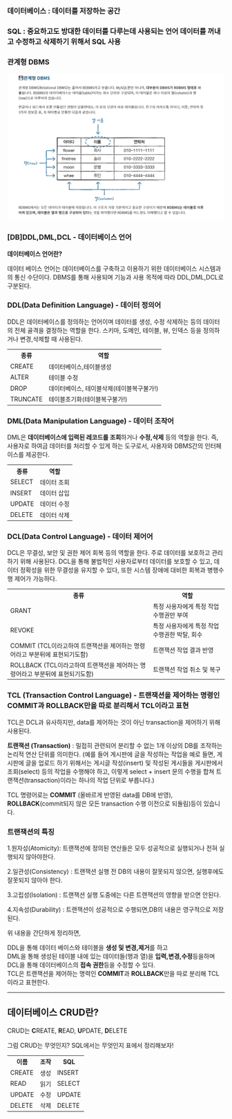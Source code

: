<!-- css -->
<!-- <style>

</style> -->
<link rel="stylesheet" href="resources/style.css">
<div class="concept concept01">
  <h3>데이터베이스 : 데이터를 저장하는 공간</h3>
  <h3>SQL : 중요하고도 방대한 데이터를 다루는데 사용되는 언어 데이터를 꺼내고 수정하고 삭제하기 위해서 SQL 사용</h3>
  <h3>관계형 DBMS</h3>
  <img src="images/sql_rdbms.png" alt="">
  <h3><strong>[DB]DDL,DML,DCL - 데이터베이스 언어</strong></h3>
  <p><strong>데이터베이스 언어란?</strong></p>
  <p>데이터 베이스 언어는 데이터베이스를 구축하고 이용하기 위한 데이터베이스 시스템과의 통신 수단이다. DBMS를 통해 사용되며 기능과 사용 목적에 따라 DDL,DML,DCL로 구분된다.</p>
  <div class="db_desc db_desc_01">
    <h3>DDL(Data Definition Language) - 데이터 정의어</h3>
    <p>DDL은 데이터베이스를 정의하는 언어이며 데이터를 생성, 수정 삭제하는 등의 데이터의 전체 골격을 결정하는 역할을 한다. 스키마, 도메인, 테이블, 뷰, 인덱스 등을 정의하거나 변경,삭제할 때 사용된다.</p>
    <table>
      <tr>
        <th>종류</th>
        <th>역할</th>
          <tr>
            <td>CREATE</td>
            <td>데이터베이스,테이블생성</td>
          </tr>
          <tr>
            <td>ALTER</td>
            <td>테이블 수정</td>
          </tr>
          <tr>
            <td>DROP</td>
            <td>데이터베이스, 테이블삭제(테이블복구불가!)</td>
          </tr>
          <tr>
            <td>TRUNCATE</td>
            <td>테이블초기화(테이블복구불가!)</td>
          </tr>
      </tr>
    </table>
  </div>
  <div class="db_desc db_desc_02">
    <h3><strong>DML(Data Manipulation Language) - 데이터 조작어</strong></h3>
    <p>DML은 <strong>데이터베이스에 입력된 레코드를 조회</strong>하거나 <strong>수정,삭제</strong> 등의 역할을 한다. 즉, 사용자로 하여금 데이터를 처리할 수 있게 하는 도구로서, 사용자와 DBMS간의 인터페이스를 제공한다.</p>
    <table>
      <tr>
        <th>종류</th>
        <th>역할</th>
          <tr>
            <td>SELECT</td>
            <td>데이터 조회</td>
          </tr>
          <tr>
            <td>INSERT</td>
            <td>데이터 삽입</td>
          </tr>
          <tr>
            <td>UPDATE</td>
            <td>데이터 수정</td>
          </tr>
          <tr>
            <td>DELETE</td>
            <td>데이터 삭제</td>
          </tr>
      </tr>
    </table>
  </div>
  <div class="dbdesc dbdesc_03">
    <h3><strong>DCL(Data Control Language) - 데이터 제어어</strong></h3>
    <p>DCL은 무결성, 보안 및 권한 제어 회복 등의 역할을 한다. 주로 데이터를 보호하고 관리하기 위해 사용된다. DCL을 통해 불법적인 사용자로부터 데이터를 보호할 수 있고, 데이터 정확성을 위한 무결성을 유지할 수 있다, 또한 시스템 장애에 대비한 회복과 병행수행 제어가 가능하다.</p>
    <table>
      <tr>
        <th>종류</th>
        <th>역할</th>
          <tr>
            <td>GRANT</td>
            <td>특정 사용자에게 특정 작업 수행권만 부여</td>
          </tr>
          <tr>
            <td>REVOKE</td>
            <td>특정 사용자에게 특정 작업 수행권한 박탈, 회수</td>
          </tr>
          <tr>
            <td>COMMIT (TCL이라고하여 트랜잭션을 제어하는 명령어라고 부분뒤에 표현되기도함)</td>
            <td>트랜잭션 작업 결과 반영</td>
          </tr>
          <tr>
            <td>ROLLBACK (TCL이라고하여 트랜잭션을 제어하는 명령어라고 부분뒤에 표현되기도함)</td>
            <td>트랜잭션 작업 취소 및 복구</td>
          </tr>
      </tr>
    </table>
  </div>
  <div class="dbdesc dbdesc_04">
    <h3><strong>TCL (Transaction Control Language) - 트랜잭션을 제어하는 명령인 COMMIT과 ROLLBACK만을 따로 분리해서 TCL이라고 표현</strong></h3>
    <p>TCL은 DCL과 유사하지만, data를 제어하는 것이 아닌 transaction을 제어하기 위해 사용된다.</p>
    <p><strong>트랜잭션 (Transaction)</strong> : 밀접히 관련되어 분리할 수 없는 1개 이상의 DB를 조작하는 논리적 연산 단위를 의미한다. (예를 들어 게시판에 글을 작성하는 작업을 예로 들면, 게시판에 글을 업로드 하기 위해서는 게시글 작성(insert) 및 작성된 게시들을 게시판에서 조회(select) 등의 작업을 수행해야 하고, 이렇게 select + insert 문의 수행을 합쳐 트랜잭션(transaction)이라는 하나의 작업 단위로 부릅니다.)</p>
    <p>TCL 명령어로는 <strong>COMMIT</strong> (올바르게 반영된 data를 DB에 반영), <strong>ROLLBACK</strong>(commit되지 않은 모든 transaction 수행 이전으로 되돌림)등이 있습니다.</p>
    <h3>트랜잭션의 특징</h3>
    <p>1.원자성(Atomicity): 트랜잭션에 정의된 연산들은 모두 성공적으로 실행되거나 전혀 실행되지 않아야한다.</p>
    <p>2.일관성(Consistency) : 트랜잭션 실행 전 DB의 내용이 잘못되지 않으면, 실행후에도 잘못되지 않아야 한다.</p>
    <p>3.고립성(Isolation) : 트랜잭션 실행 도중에는 다른 트랜잭션의 영향을 받으면 안된다.</p>
    <p>4.지속성(Durability) : 트랜잭션이 성공적으로 수행되면,DB의 내용은 영구적으로 저장된다.</p>
  </div>
  <p>위 내용을 간단하게 정리하면,</p>
  <p>DDL을 통해 데이터 베이스와 테이블을 <strong>생성 및 변경,제거</strong>를 하고 <br> DML을 통해 생성된  테이블 내에 있는 데이터들(행과 열)을 <strong>입력,변경,수정</strong>등을하며 <br> DCL을 통해 데이터베이스의 <strong>접속 권한</strong>등을 수정할 수 있다. <br>TCL은 트랜잭션을 제어하는 명력인 <strong>COMMIT</strong>과 <strong>ROLLBACK</strong>만을 따로 분리해 TCL이라고 표현한다.
  </p>
</div>
<hr>

<div class="concept concept_02">
  <h2>데이터베이스 CRUD란?</h2>
  <p>CRUD는 <strong>C</strong>REATE, <strong>R</strong>EAD, <strong>U</strong>PDATE, <strong>D</strong>ELETE</p>
  <p>그럼 CRUD는 무엇인지? SQL에서는 무엇인지 표에서 정리해보자!</p>
  <table>
    <tr>
      <th>이름</th>
      <th>조작</th>
      <th>SQL</th>
    </tr>
    <tr>
      <td>CREATE</td>
      <td>생성</td>
      <td>INSERT</td>
    </tr>
    <tr>
      <td>READ</td>
      <td>읽기</td>
      <td>SELECT</td>
    </tr>
    <tr>
      <td>UPDATE</td>
      <td>수정</td>
      <td>UPDATE</td>
    </tr>
    <tr>
      <td>DELETE</td>
      <td>삭제</td>
      <td>DELETE</td>
    </tr>
  </table>
</div>











<!-- script -->
<!-- <script>

</script> -->























